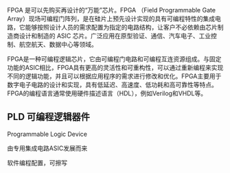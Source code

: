 
FPGA 是可以先购买再设计的“万能”芯片。FPGA （Field Programmable Gate Array）现场可编程门阵列，是在硅片上预先设计实现的具有可编程特性的集成电路，它能够按照设计人员的需求配置为指定的电路结构，让客户不必依赖由芯片制造商设计和制造的 ASIC 芯片。广泛应用在原型验证、通信、汽车电子、工业控制、航空航天、数据中心等领域。



FPGA是一种可编程逻辑芯片，它由可编程门电路和可编程互连资源组成。与固定功能的ASIC相比，FPGA具有更高的灵活性和可重构性，可以通过重新编程来实现不同的逻辑功能，并且可以根据应用程序的需求进行修改和优化。FPGA主要用于数字电子电路的设计和实现，具有低延迟、高速度、低功耗和高可靠性等特点。FPGA的编程语言通常使用硬件描述语言（HDL），例如Verilog和VHDL等。




## PLD 可编程逻辑器件

Programmable Logic Device

由专用集成电路ASIC发展而来

软件编程配置，可擦写
